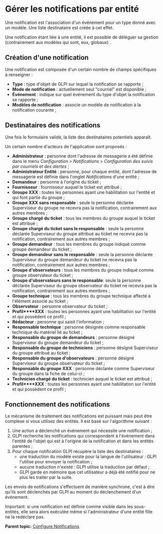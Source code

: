 Gérer les notifications par entité
==================================

Une notification est l'association d'un événement pour un type donné
avec un modèle. Une liste destinataire est créée à cet effet.

Une notification étant liée à une entité, il est possible de déléguer sa
gestion (contrairement aux modèles qui sont, eux, globaux) .

Création d'une notification
---------------------------

Une notification est composée d'un certain nombre de champs spécifiques
à renseigner :

-   **Type** : type d'objet de GLPI sur lequel la notification se
    rapporte ;
-   **Mode de notification** : actuellement seul "courriel" est
    disponible ;
-   **Événement** : indique sur quel événement du type d'objet la
    notification se rapporte ;
-   **Modèles de notification** : associe un modèle de notification à la
    notification courante ;

Destinataires des notifications
-------------------------------

Une fois le formulaire validé, la liste des destinataires potentiels
apparaît.

Un certain nombre d'acteurs de l'application sont proposés :

-   **Administrateur** : personne dont l'adresse de messagerie a été
    définie dans le menu *Configuration \> Notifications \>
    Configuration des suivis par courriels et des alertes* ;
-   **Administrateur Entité** : personne, pour chaque entité, dont
    l'adresse de messagerie est définie dans l'onglet *Notifications*
    d'une entité ;
-   **Demandeur** : personne à l'origine du ticket ;
-   **Fournisseur** : fournisseur auquel le ticket est attribué ;
-   **Groupe XXX** : toutes les personnes ayant une habilitation sur
    l'entité et qui font partie du groupe ;
-   **Groupe XXX sans responsable** : seule la personne déclarée
    Superviseur du groupe ne recevra pas la notification, contrairement
    aux autres membres ;
-   **Groupe chargé du ticket** : tous les membres du groupe auquel le
    ticket est attribué ;
-   **Groupe chargé du ticket sans le responsable** : seule la personne
    déclarée Superviseur du groupe attribué au ticket ne recevra pas la
    notification, contrairement aux autres membres ;
-   **Groupe demandeur** : tous les membres du groupe indiqué comme
    groupe demandeur du ticket ;
-   **Groupe demandeur sans le responsable** : seule la personne
    déclarée Superviseur du groupe demandeur du ticket ne recevra pas la
    notification, contrairement aux autres membres ;
-   **Groupe d'observateurs** : tous les membres du groupe indiqué comme
    groupe observateur du ticket ;
-   **Groupe d'observateurs sans le responsable**: seule la personne
    déclarée Superviseur du groupe observateur du ticket ne recevra pas
    la notification, contrairement aux autres membres ;
-   **Groupe technique** : tous les membres du groupe technique affecté
    à l'élément associé au ticket ;
-   **Observateur** : personne observateur du ticket ;
-   **Profil****XXX** : toutes les personnes ayant une habilitation sur
    l'entité et qui possèdent ce profil ;
-   **Rédacteur** : personne qui saisit l'information ;
-   **Responsable technique** : personne désignée comme responsable
    technique du matériel lié au ticket ;
-   **Responsable du groupe de demandeurs** : personne désigné
    Superviseur du groupe demandeur du ticket ;
-   **Responsable du groupe de techniciens** : personne désigné
    Superviseur du groupe attribué au ticket ;
-   **Responsable du groupe d'observateurs** : personne désigné
    Superviseur du groupe observateur du ticket ;
-   **Responsable du groupe XXX** : personne déclarée comme Superviseur
    du groupe dans la fiche de celui-ci ;
-   **Technicien chargé du ticket** : technicien auquel le ticket est
    attribué ;
-   **Profil****XXX** : toutes les personnes ayant une habilitation sur
    l'entité et qui possèdent ce profil ;

Fonctionnement des notifications
--------------------------------

Le mécanisme de traitement des notifications est puissant mais peut être
complexe si vous utilisez des entités. Il est basé sur l'algorithme
suivant :

1.  Une action a déclenché un événement qui nécessite une notification ;
2.  GLPI recherche les notifications qui correspondent à l'événement
    dans l'entité de l'objet qui est à l'origine de la notification et
    dans les entités parentes ;
3.  Pour chaque notification GLPI récupère la liste des destinataires :
    -   une traduction du modèle existe pour la langue de l'utilisateur
        : GLPI l'utilise pour envoyer la notification ;
    -   aucune traduction n'existe : GLPI utilise la traduction par
        défaut ;
    -   GLPI garde en mémoire que cet utilisateur a déjà été notifié
        pour ne plus les traiter par la suite.

Les envois de notifications s'effectuent de manière synchrone, c'est à
dire qu'ils sont déclenchés par GLPI au moment du déclenchement d'un
événement.

Important: si une notification est définie comme visible dans les
sous-entités, elle sera alors exécutée même si l'administrateur d'une
entité fille ne la redéclare pas.

**Parent topic:** [Configure
Notifications](../glpi/config_notification.html "Notifications are configured from the menu Setup > Notifications ;")
